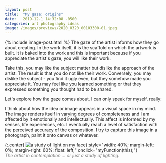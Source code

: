 ```yaml
---
layout: post
title:  "My gaze: origins"
date:   2019-12-1 14:32:08 -0500
categories: art photography ideas
image: /images/previews/2020_0320_00103300-01.jpeg
---
```

{% include image-post.html %}
The gaze of the artist informs how they go about creating. In the work itself, it is the scaffold on which the artwork is built. It is baked into the work and this is important because if you appreciate the artist's gaze, you will like their work. 

Take this, you may like the subject matter but dislike the approach of the artist. The result is that you do not like their work. Conversely, you may dislike the subject - you find it ugly even, but they somehow made you appreciate it. You may feel like you learned something or that they expressed something you thought had to be shared.

Let's explore how the gaze comes about. I can only speak for myself, really:

I think about how the idea or image appears in a visual space in my mind. The image renders itself in varying degrees of completeness and I am affected by it emotionally and intellectually. This affect is informed by my senses, life experiences, etc. I eventually reach a level of satisfaction with the perceived accuracy of the composition. I try to capture this image in a photograph, paint it onto canvas or whatever.

{:.center}
![a study of light on my face](/images/previews/2020_0320_00103300-01.jpeg){:style="width: 40%;  margin-left: 0%; margin-right: 60%; float: left;" onclick="myFunction(this);"} <span style="color: grey; font-style: italic; float: left;">The artist in contemplation ... or just a study of lighting.</span>
